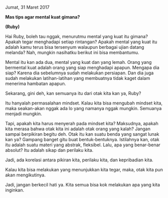 Jumat, 31 Maret 2017

**Mas tips agar mental kuat gimana?**

**(Ruby)**

Hai Ruby, boleh tau nggak, menurutmu mental yang kuat itu gimana? Apakah tegar menghadapi setiap rintangan? Apakah mental yang kuat itu adalah kamu terus bisa tersenyum walaupun berbagai ujian datang melanda? Nah, mungkin nasihatku berikut ini bisa membantumu.

Mental itu kan ada dua, mental yang kuat dan yang lemah. Orang yang bermental kuat adalah orang yang siap menghadapi apapun. Mengapa dia siap? Karena dia sebelumnya sudah melakukan persiapan. Dan dia juga sudah melakukan latihan-latihan yang membuatnya tidak kaget dalam menerima hambatan apapun.

Sekarang, gini deh, kan semuanya itu dari otak kita kan ya, Ruby?

Itu hanyalah permasalahan mindset. Kalau kita bisa mengubah mindset kita, maka seakan-akan nggak ada lo yang namanya nggak mungkin. Semuanya menjadi mungkin.

Tapi, apakah kita harus menyerah pada mindset kita? Maksudnya, apakah kita merasa bahwa otak kita ini adalah otak orang yang kalah? Jangan sampai berpikiran begitu deh. Otak itu kan suatu benda yang sangat lunak kan ya? Gampang banget gitu buat bentuk-bentuknya. Istilahnya kan, otak itu adalah suatu materi yang abstrak, fleksibel. Lalu, apa yang benar-benar absolut? Itu adalah sikap dan perilaku kita.

Jadi, ada korelasi antara pikiran kita, perilaku kita, dan kepribadian kita.

Kalau kita bisa melakukan yang menunjukkan kita tegar, maka, otak kita pun akan mengikutinya.

Jadi, jangan berkecil hati ya. Kita semua bisa kok melakukan apa yang kita inginkan.

<script type="text/javascript">nama="Ruby"</script>